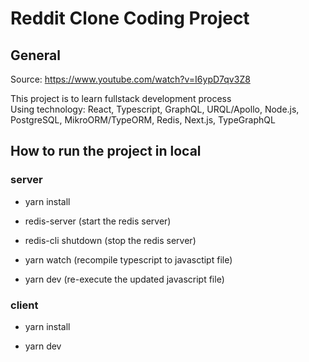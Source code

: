 # Reddit Clone Coding Project

## General
Source: https://www.youtube.com/watch?v=I6ypD7qv3Z8

This project is to learn fullstack development process <br />
Using technology: React, Typescript, GraphQL, URQL/Apollo, Node.js, PostgreSQL, MikroORM/TypeORM, Redis, Next.js, TypeGraphQL

## How to run the project in local
### server
- yarn install
  
- redis-server (start the redis server)
- redis-cli shutdown (stop the redis server)

- yarn watch (recompile typescript to javasctipt file)
- yarn dev (re-execute the updated javascript file)

### client
- yarn install
  
- yarn dev
